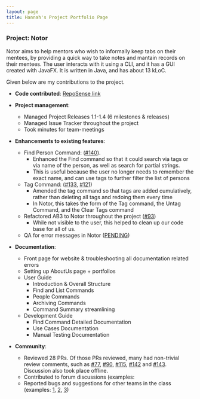 ```yaml
---
layout: page
title: Hannah's Project Portfolio Page
---
```


### Project: Notor

Notor aims to help mentors who wish to informally keep tabs on their mentees, by providing a quick way to take notes and
mantain records on their mentees. The user interacts with it using a CLI, and it has a GUI created with JavaFX. It is
written in Java, and has about 13 kLoC.

Given below are my contributions to the project.

* **Code contributed**: [RepoSense link]()
* **Project management**:
  * Managed Project Releases 1.1-1.4 (6 milestones & releases)
  * Managed Issue Tracker throughout the project
  * Took minutes for team-meetings
* **Enhancements to existing features**:
  * Find Person Command: ([#140](https://github.com/AY2122S1-CS2103T-W08-1/tp/pull/140)).
    * Enhanced the Find command so that it could search via tags or via name of the person, as well as search for partial strings.
    * This is useful because the user no longer needs to remember the exact name, and can use tags to further filter the list of persons
  * Tag Command: ([#133](https://github.com/AY2122S1-CS2103T-W08-1/tp/pull/133), [#121](https://github.com/AY2122S1-CS2103T-W08-1/tp/pull/121))
    * Amended the tag command so that tags are added cumulatively, rather than deleting all tags and redoing them every time
    * In Notor, this takes the form of the Tag command, the Untag Command, and the Clear Tags command
  * Refactored AB3 to Notor throughout the project ([#93](https://github.com/AY2122S1-CS2103T-W08-1/tp/pull/93))
    * While not visible to the user, this helped to clean up our code base for all of us.
  * QA for error messages in Notor ([PENDING]())

* **Documentation**:
    * Front page for website & troubleshooting all documentation related errors
    * Setting up AboutUs page + portfolios
    * User Guide
      * Introduction & Overall Structure
      * Find and List Commands
      * People Commands
      * Archiving Commands
      * Command Summary streamlining
    * Development Guide
      * Find Command Detailed Documentation
      * Use Cases Documentation
      * Manual Testing Documentation

* **Community**:
  * Reviewed 28 PRs. Of those PRs reviewed, many had non-trivial review comments, such as [#77](https://github.com/AY2122S1-CS2103T-W08-1/tp/pull/77), [#90](https://github.com/AY2122S1-CS2103T-W08-1/tp/pull/90), [#115](https://github.com/AY2122S1-CS2103T-W08-1/tp/pull/115), [#142](https://github.com/AY2122S1-CS2103T-W08-1/tp/pull/142) and [#143](https://github.com/AY2122S1-CS2103T-W08-1/tp/pull/143). Discussion also took place offline.
  * Contributed to forum discussions (examples:
  * Reported bugs and suggestions for other teams in the class (examples: [1](), [2](), [3]())
